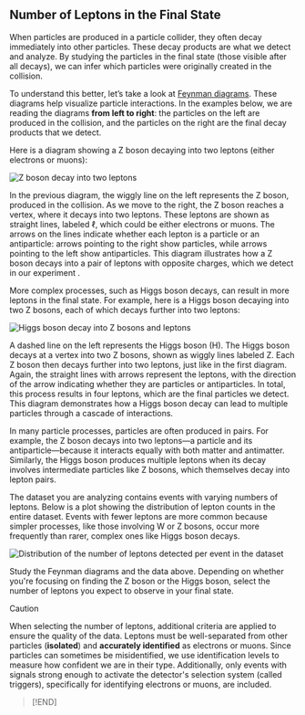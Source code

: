 ## Number of Leptons in the Final State
When particles are produced in a particle collider, they often decay immediately into other particles. These decay products are what we detect and analyze. By studying the particles in the final state (those visible after all decays), we can infer which particles were originally created in the collision.

To understand this better, let’s take a look at [Feynman diagrams](https://cds.cern.ch/record/2759490/files/Feynman%20Diagrams%20-%20ATLAS%20Cheat%20Sheet.pdf). These diagrams help visualize particle interactions. In the examples below, we are reading the diagrams **from left to right**: the particles on the left are produced in the collision, and the particles on the right are the final decay products that we detect.

Here is a diagram showing a Z boson decaying into two leptons (either electrons or muons):

![Z boson decay into two leptons](images/Z_decay_{theme}.png)

In the previous diagram, the wiggly line on the left represents the Z boson, produced in the collision. As we move to the right, the Z boson reaches a vertex, where it decays into two leptons. These leptons are shown as straight lines, labeled ℓ, which could be either electrons or muons. The arrows on the lines indicate whether each lepton is a particle or an antiparticle: arrows pointing to the right show particles, while arrows pointing to the left show antiparticles. This diagram illustrates how a Z boson decays into a pair of leptons with opposite charges, which we detect in our experiment .

More complex processes, such as Higgs boson decays, can result in more leptons in the final state. For example, here is a Higgs boson decaying into two Z bosons, each of which decays further into two leptons:

![Higgs boson decay into Z bosons and leptons](images/higgs4l_decay_{theme}.png)

A dashed line on the left represents the Higgs boson (H). The Higgs boson decays at a vertex into two Z bosons, shown as wiggly lines labeled Z. Each Z boson then decays further into two leptons, just like in the first diagram. Again, the straight lines with arrows represent the leptons, with the direction of the arrow indicating whether they are particles or antiparticles. In total, this process results in four leptons, which are the final particles we detect. This diagram demonstrates how a Higgs boson decay can lead to multiple particles through a cascade of interactions.

In many particle processes, particles are often produced in pairs. For example, the Z boson decays into two leptons—a particle and its antiparticle—because it interacts equally with both matter and antimatter. Similarly, the Higgs boson produces multiple leptons when its decay involves intermediate particles like Z bosons, which themselves decay into lepton pairs.

The dataset you are analyzing contains events with varying numbers of leptons. Below is a plot showing the distribution of lepton counts in the entire dataset. Events with fewer leptons are more common because simpler processes, like those involving W or Z bosons, occur more frequently than rarer, complex ones like Higgs boson decays.

![Distribution of the number of leptons detected per event in the dataset](images/lepton_plot_{theme}_{lumi}.png)

Study the Feynman diagrams and the data above. Depending on whether you're focusing on finding the Z boson or the Higgs boson, select the number of leptons you expect to observe in your final state.

> [!CAUTION] 
When selecting the number of leptons, additional criteria are applied to ensure the quality of the data. Leptons must be well-separated from other particles (**isolated**) and **accurately identified** as electrons or muons. Since particles can sometimes be misidentified, we use identification levels to measure how confident we are in their type. Additionally, only events with signals strong enough to activate the detector's selection system (called triggers), specifically for identifying electrons or muons, are included.
> [!END]